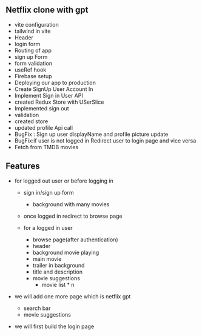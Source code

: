 ## Netflix clone with gpt 
   - vite configuration
   - tailwind in vite
   - Header
   - login form
   - Routing of app
   - sign up Form
   - form validation
   - useRef hook
   - Firebase setup
   - Deploying our app to production
   - Create SignUp User Account In 
   - Implement Sign in User API
   - created Redux Store with USerSlice
   - Implemented sign out
   - validation
   - created store
   - updated profile Api call
   - BugFix : Sign up user displayName and profile picture update
   - BugFix:if user is not logged in Redirect user to login page and vice versa
   - Fetch from TMDB movies
    


## Features 
- for logged out user or before logging in
    - sign in/sign up form
        - background with many movies
    - once logged in redirect to browse page


    - for a logged in user
        - browse page(after authentication)
        - header
        - background movie playing 
        - main movie
        - trailer in background
        - title and description
        - movie suggestions
            - movie list * n   




- we will add one more page which is netflix gpt
    - search bar
    - movie suggestions


- we will first build the login page
